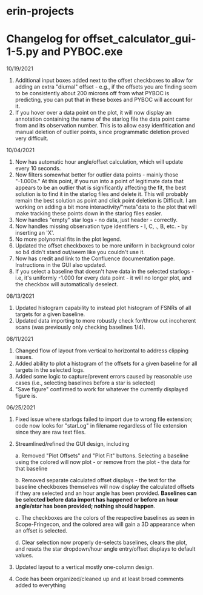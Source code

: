 # erin-projects

# Changelog for offset_calculator_gui-1-5.py and PYBOC.exe

10/19/2021
1. Additional input boxes added next to the offset checkboxes to allow for adding an extra "diurnal" offset - e.g., if the offsets you are finding seem to be consistently about 200 microns off from what PYBOC is predicting, you can put that in these boxes and PYBOC will account for it.
2. If you hover over a data point on the plot, it will now display an annotation containing the name of the starlog file the data point came from and its observation number. This is to allow easy idenfitication and manual deletion of outlier points, since programmatic deletion proved very difficult.

10/04/2021

1. Now has automatic hour angle/offset calculation, which will update every 10 seconds.
2. Now filters somewhat better for outlier data points - mainly those "-1.000s." At this point, if you run into a point of legitimate data that appears to be an outlier that is significantly affecting the fit, the best solution is to find it in the starlog files and delete it. This will probably remain the best solution as point and click point deletion is Difficult.  I am working on adding a bit more interactivity/"meta"data to the plot that will make tracking these points down in the starlog files easier.
3. Now handles "empty" star logs - no data, just header - correctly.
4. Now handles missing observation type identifiers - I, C, ., B, etc. - by inserting an 'X'.
5. No more polynomial fits in the plot legend.
6. Updated the offset checkboxes to be more uniform in background color so b4 didn't stand out/seem like you couldn't use it.
7. Now has credit and link to the Confluence documentation page. Instructions in the GUI also updated.
8. If you select a baseline that doesn't have data in the selected starlogs - i.e, it's uniformly -1.000 for every data point - it will no longer plot, and the checkbox will automatically deselect.

08/13/2021

1. Updated histogram capability to instead plot histogram of FSNRs of all targets for a given baseline.
2. Updated data importing to more robustly check for/throw out incoherent scans (was previously only checking baselines 1/4).

08/11/2021

1. Changed flow of layout from vertical to horizontal to address clipping issues.
2. Added ability to plot a histogram of the offsets for a given baseline for all targets in the selected logs.
3. Added some logic to capture/prevent errors caused by reasonable use cases (i.e., selecting baselines before a star is selected) 
4. "Save figure" confirmed to work for whatever the currently displayed figure is.

06/25/2021

1. Fixed issue where starlogs failed to import due to wrong file extension; code now looks for "starLog" in filename regardless of file extension since they are raw text files.
2. Streamlined/refined the GUI design, including

      a. Removed "Plot Offsets" and "Plot Fit" buttons. Selecting a baseline using the colored will now plot - or remove from the plot - the data for that baseline
      
      b. Removed separate calculated offset displays - the text for the baseline checkboxes themselves will now display the calculated offsets if they are selected and an hour angle has been provided. **Baselines can be selected before data import has happened or before an hour angle/star has been provided; nothing should happen**.
         
      c. The checkboxes are the colors of the respective baselines as seen in Scope-Fringecon, and the colored area will gain a 3D appearance when an offset is selected.
      
      d. Clear selection now properly de-selects baselines, clears the plot, and resets the star dropdown/hour angle entry/offset displays to default values.
3. Updated layout to a vertical mostly one-column design.

4. Code has been organized/cleaned up and at least broad comments added to everything
